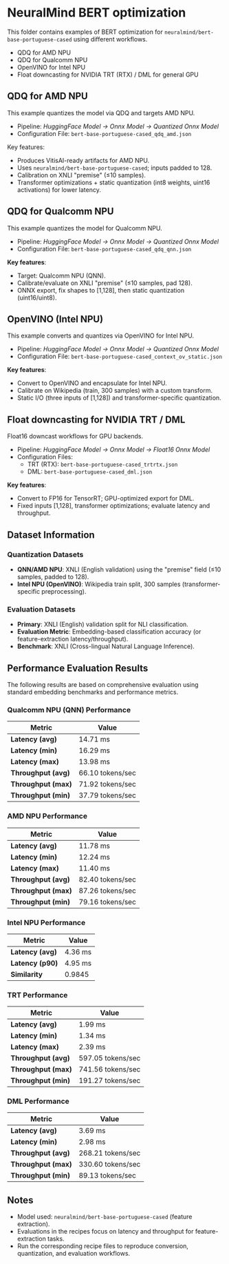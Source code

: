 # NeuralMind BERT optimization

This folder contains examples of BERT optimization for `neuralmind/bert-base-portuguese-cased` using different workflows.

- QDQ for AMD NPU
- QDQ for Qualcomm NPU
- OpenVINO for Intel NPU
- Float downcasting for NVIDIA TRT (RTX) / DML for general GPU

## QDQ for AMD NPU

This example quantizes the model via QDQ and targets AMD NPU.

- Pipeline: *HuggingFace Model -> Onnx Model -> Quantized Onnx Model*
- Configuration File: `bert-base-portuguese-cased_qdq_amd.json` 

Key features:
- Produces VitisAI-ready artifacts for AMD NPU.
- Uses `neuralmind/bert-base-portuguese-cased`; inputs padded to 128.
- Calibration on XNLI "premise" (≤10 samples).
- Transformer optimizations + static quantization (int8 weights, uint16 activations) for lower latency.


## QDQ for Qualcomm NPU

This example quantizes the model for Qualcomm NPU.

- Pipeline: *HuggingFace Model -> Onnx Model -> Quantized Onnx Model*
- Configuration File: `bert-base-portuguese-cased_qdq_qnn.json` 


**Key features**:
- Target: Qualcomm NPU (QNN).
- Calibrate/evaluate on XNLI "premise" (≤10 samples, pad 128).
- ONNX export, fix shapes to [1,128], then static quantization (uint16/uint8).

## OpenVINO (Intel NPU)

This example converts and quantizes via OpenVINO for Intel NPU.

- Pipeline: *HuggingFace Model -> Onnx Model -> Quantized Onnx Model*
- Configuration File: `bert-base-portuguese-cased_context_ov_static.json` 


**Key features**:
- Convert to OpenVINO and encapsulate for Intel NPU.
- Calibrate on Wikipedia (train, 300 samples) with a custom transform.
- Static I/O (three inputs of [1,128]) and transformer-specific quantization.

## Float downcasting for NVIDIA TRT / DML

Float16 downcast workflows for GPU backends.

- Pipeline: *HuggingFace Model -> Onnx Model -> Float16 Onnx Model*
- Configuration Files:  
  - TRT (RTX): `bert-base-portuguese-cased_trtrtx.json` 
  - DML: `bert-base-portuguese-cased_dml.json`

**Key features**:
- Convert to FP16 for TensorRT; GPU-optimized export for DML.
- Fixed inputs [1,128], transformer optimizations; evaluate latency and throughput.

## Dataset Information

### Quantization Datasets
- **QNN/AMD NPU**: XNLI (English validation) using the "premise" field (≤10 samples, padded to 128).  
- **Intel NPU (OpenVINO)**: Wikipedia train split, 300 samples (transformer-specific preprocessing).

### Evaluation Datasets
- **Primary**: XNLI (English) validation split for NLI classification.  
- **Evaluation Metric**: Embedding-based classification accuracy (or feature-extraction latency/throughput).  
- **Benchmark**: XNLI (Cross-lingual Natural Language Inference).

## Performance Evaluation Results
The following results are based on comprehensive evaluation using standard embedding benchmarks and performance metrics. 

### Qualcomm NPU (QNN) Performance

| Metric | Value |
|--------|-------|
| **Latency (avg)** | 14.71 ms |
| **Latency (min)** | 16.29 ms |
| **Latency (max)** | 13.98 ms |
| **Throughput (avg)** | 66.10 tokens/sec |
| **Throughput (max)** | 71.92 tokens/sec |
| **Throughput (min)** | 37.79 tokens/sec |

### AMD NPU Performance

| Metric | Value |
|--------|-------|
| **Latency (avg)** | 11.78 ms |
| **Latency (min)** | 12.24 ms |
| **Latency (max)** | 11.40 ms |
| **Throughput (avg)** | 82.40 tokens/sec |
| **Throughput (max)** | 87.26 tokens/sec |
| **Throughput (min)** | 79.16 tokens/sec |

### Intel NPU Performance

| Metric | Value |
|--------|-------|
| **Latency (avg)** | 4.36 ms |
| **Latency (p90)** | 4.95 ms |
| **Similarity** | 0.9845 |

### TRT Performance

| Metric | Value |
|--------|-------|
| **Latency (avg)** | 1.99 ms |
| **Latency (min)** | 1.34 ms |
| **Latency (max)** | 2.39 ms |
| **Throughput (avg)** | 597.05 tokens/sec |
| **Throughput (max)** | 741.56 tokens/sec |
| **Throughput (min)** | 191.27 tokens/sec |

### DML Performance

| Metric | Value |
|--------|-------|
| **Latency (avg)** | 3.69 ms |
| **Latency (min)** | 2.98 ms |
| **Throughput (avg)** | 268.21 tokens/sec |
| **Throughput (max)** | 330.60 tokens/sec |
| **Throughput (min)** | 89.13 tokens/sec |

## Notes
- Model used: `neuralmind/bert-base-portuguese-cased` (feature extraction).  
- Evaluations in the recipes focus on latency and throughput for feature-extraction tasks.  
- Run the corresponding recipe files to reproduce conversion, quantization, and evaluation workflows.
